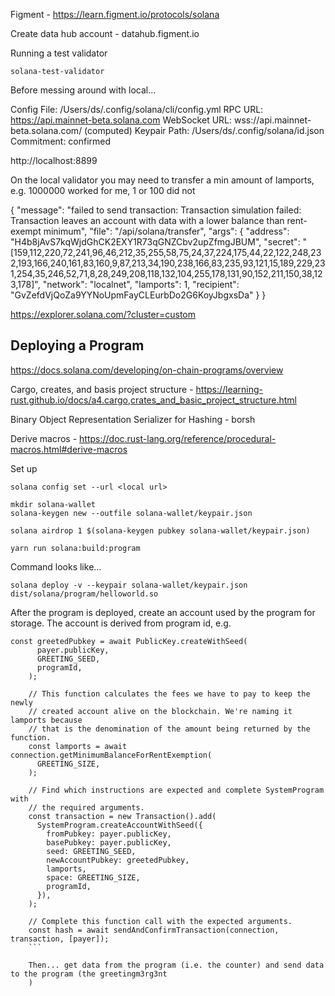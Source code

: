 
Figment - https://learn.figment.io/protocols/solana

Create data hub account - datahub.figment.io

Running a test validator

```
solana-test-validator
```


Before messing around with local...

Config File: /Users/ds/.config/solana/cli/config.yml
RPC URL: https://api.mainnet-beta.solana.com 
WebSocket URL: wss://api.mainnet-beta.solana.com/ (computed)
Keypair Path: /Users/ds/.config/solana/id.json 
Commitment: confirmed 

http://localhost:8899

On the local validator you may need to transfer a min amount of lamports, e.g. 1000000 worked for me, 1 or 100 did not


{
  "message": "failed to send transaction: Transaction simulation failed: Transaction leaves an account with data with a lower balance than rent-exempt minimum",
  "file": "/api/solana/transfer",
  "args": {
    "address": "H4b8jAvS7kqWjdGhCK2EXY1R73qGNZCbv2upZfmgJBUM",
    "secret": "[159,112,220,72,241,96,46,212,35,255,58,75,24,37,224,175,44,22,122,248,232,193,166,240,161,83,160,9,87,213,34,190,238,166,83,235,93,121,15,189,229,231,254,35,246,52,71,8,28,249,208,118,132,104,255,178,131,90,152,211,150,38,123,178]",
    "network": "localnet",
    "lamports": 1,
    "recipient": "GvZefdVjQoZa9YYNoUpmFayCLEurbDo2G6KoyJbgxsDa"
  }
}

https://explorer.solana.com/?cluster=custom

## Deploying a Program

https://docs.solana.com/developing/on-chain-programs/overview

Cargo, creates, and basis project structure - https://learning-rust.github.io/docs/a4.cargo,crates_and_basic_project_structure.html

Binary Object Representation Serializer for Hashing - borsh

Derive macros - https://doc.rust-lang.org/reference/procedural-macros.html#derive-macros

Set up

```
solana config set --url <local url>

mkdir solana-wallet
solana-keygen new --outfile solana-wallet/keypair.json

solana airdrop 1 $(solana-keygen pubkey solana-wallet/keypair.json)

yarn run solana:build:program
```

Command looks like...

```
solana deploy -v --keypair solana-wallet/keypair.json dist/solana/program/helloworld.so
```

After the program is deployed, create an account used by the program for storage. The account is derived from program id, e.g.

```
const greetedPubkey = await PublicKey.createWithSeed(
      payer.publicKey,
      GREETING_SEED,
      programId,
    );

    // This function calculates the fees we have to pay to keep the newly
    // created account alive on the blockchain. We're naming it lamports because
    // that is the denomination of the amount being returned by the function.
    const lamports = await connection.getMinimumBalanceForRentExemption(
      GREETING_SIZE,
    );

    // Find which instructions are expected and complete SystemProgram with
    // the required arguments.
    const transaction = new Transaction().add(
      SystemProgram.createAccountWithSeed({
        fromPubkey: payer.publicKey,
        basePubkey: payer.publicKey,
        seed: GREETING_SEED,
        newAccountPubkey: greetedPubkey,
        lamports,
        space: GREETING_SIZE,
        programId,
      }),
    );

    // Complete this function call with the expected arguments.
    const hash = await sendAndConfirmTransaction(connection, transaction, [payer]);
    ```

    Then... get data from the program (i.e. the counter) and send data to the program (the greetingm3rg3nt
    )